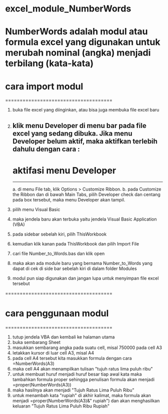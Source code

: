 # excel_module_NumberWords
NumberWords adalah modul atau formula excel yang digunakan untuk merubah nominal (angka) menjadi terbilang (kata-kata)
  =====================================
  # cara import modul
  =====================================
  1. buka file excel yang diinginkan, atau bisa juga membuka file excel baru
  2. klik menu Developer di menu bar pada file excel yang sedang dibuka. Jika menu Developer belum aktif, maka aktifkan terlebih     dahulu dengan cara :
	    -------------------------------------
	    # aktifasi menu Developer
	    -------------------------------------
	    a. di menu File tab, klik Options > Customize Ribbon.
	    b. pada Customize the Ribbon dan di bawah Main Tabs, pilih Developer check dan centang pada box tersebut, maka menu                 Developer akan tampil.
	
  3. pilih menu Visual Basic
  4. maka jendela baru akan terbuka yaitu jendela Visual Basic Application (VBA)
  5. pada sidebar sebelah kiri, pilih ThisWorkbook
  6. kemudian klik kanan pada ThisWorkbook dan pilih Import File
  7. cari file Number_to_Words.bas dan klik open
  8. maka akan ada module baru yang bernama Number_to_Words yang dapat di cek di side bar sebelah kiri di dalam folder Modules
  9. modul pun siap digunakan dan jangan lupa untuk menyimpan file excel tersebut

  =====================================
  # cara penggunaan modul
  =====================================
  1. tutup jendela VBA dan kembali ke halaman utama
  2. buka sembarang Sheet
  3. masukkan sembarang angka pada suatu cell, misal 750000 pada cell A3
  4. letakkan kursor di luar cell A3, misal A4
  5. pada cell A4 tersebut kita masukkan formula dengan cara =NumberWords(A3)
  6. maka cell A4 akan menampilkan tulisan "tujuh ratus lima puluh ribu"
  7. untuk membuat huruf menjadi huruf besar tiap awal kata maka tambahkan formula proper sehingga penulisan formula akan menjadi     =proper(NumberWords(A3))
  8. maka hasilnya akan menjadi "Tujuh Ratus Lima Puluh Ribu"
  9. untuk menambah kata "rupiah" di akhir kalimat, maka formula akan menjadi =proper(NumberWords(A3)&" rupiah") dan akan             menghasilkan keluaran "Tujuh Ratus Lima Puluh Ribu Rupiah"
